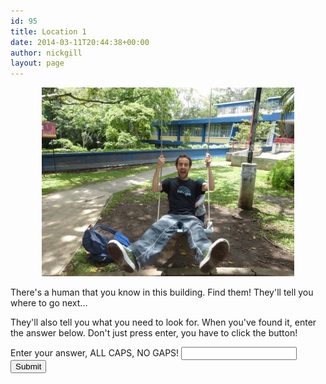 ```yaml
---
id: 95
title: Location 1
date: 2014-03-11T20:44:38+00:00
author: nickgill
layout: page
---
```


<p align="center">
<img src="../sb4.JPG" width="80%" alt="legend" />
</p>
<p>
There's a human that you know in this building. Find them! They'll tell you where to go next...
</p>
<p>
They'll also tell you what you need to look for. When you've found it, enter the answer below. Don't just press enter, you have to click the button!
</p>
<form>
    <label for="pswd">Enter your answer, ALL CAPS, NO GAPS! </label>
    <input type="password" id="pswd">
    <input type="button" value="Submit" onclick="checkPswd();" />
</form>
<!--Function to check password the already set password is admin-->
<script type="text/javascript">
    function checkPswd() {
        var confirmPassword = "IAMAMAN";
        var password = document.getElementById("pswd").value;
        if (password == confirmPassword) {
             window.location="p5";
        }
        else{
            alert("Whoops! Try again!");
        }
    }
</script>



